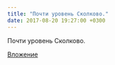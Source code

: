 ```yaml
---
title: "Почти уровень Сколково."
date: 2017-08-20 19:27:00 +0300
---
```


Почти уровень Сколково.

[Вложение](https://vk.com/photo41076938_456241633)

